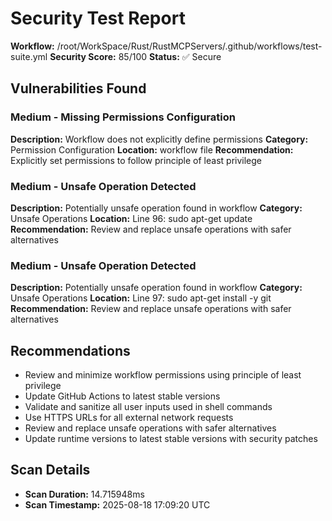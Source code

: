 # Security Test Report

**Workflow:** /root/WorkSpace/Rust/RustMCPServers/.github/workflows/test-suite.yml
**Security Score:** 85/100
**Status:** ✅ Secure

## Vulnerabilities Found

### Medium - Missing Permissions Configuration

**Description:** Workflow does not explicitly define permissions
**Category:** Permission Configuration
**Location:** workflow file
**Recommendation:** Explicitly set permissions to follow principle of least privilege

### Medium - Unsafe Operation Detected

**Description:** Potentially unsafe operation found in workflow
**Category:** Unsafe Operations
**Location:** Line 96: sudo apt-get update
**Recommendation:** Review and replace unsafe operations with safer alternatives

### Medium - Unsafe Operation Detected

**Description:** Potentially unsafe operation found in workflow
**Category:** Unsafe Operations
**Location:** Line 97: sudo apt-get install -y git
**Recommendation:** Review and replace unsafe operations with safer alternatives

## Recommendations

- Review and minimize workflow permissions using principle of least privilege
- Update GitHub Actions to latest stable versions
- Validate and sanitize all user inputs used in shell commands
- Use HTTPS URLs for all external network requests
- Review and replace unsafe operations with safer alternatives
- Update runtime versions to latest stable versions with security patches

## Scan Details

- **Scan Duration:** 14.715948ms
- **Scan Timestamp:** 2025-08-18 17:09:20 UTC
